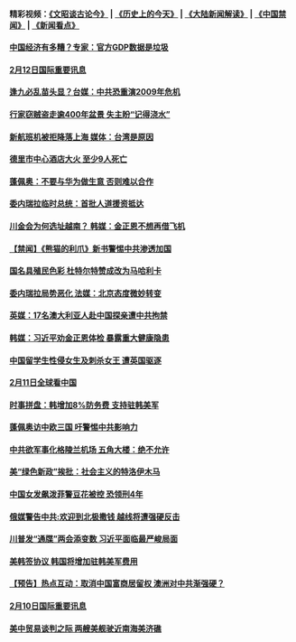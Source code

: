 #### 精彩视频：[《文昭谈古论今》](http://45.76.195.252/wenzhao) | [《历史上的今天》](http://45.76.195.252/today-in-history) | [《大陆新闻解读》](http://45.76.195.252/ntdtv-comedy) | [《中国禁闻》](http://45.76.195.252/ntdtv-news) | [《新闻看点》](http://45.76.195.252/news-insight) 


#### [中国经济有多糟？专家：官方GDP数据是垃圾](../pages/prog202/a102510141.md?t=02130031?t=02122131?t=02121831?t=02121531?t=02121234) 

#### [2月12日国际重要讯息](../pages/prog202/a102510142.md?t=02130031?t=02122131?t=02121831?t=02121531?t=02121234) 

#### [逢九必乱苗头显？台媒：中共恐重演2009年危机](../pages/prog202/a102510084.md?t=02130031?t=02122131?t=02121831?t=02121531?t=02121234) 

#### [行家窃贼盗走逾400年盆景 失主盼“记得浇水”](../pages/prog202/a102510036.md?t=02130031?t=02122131?t=02121831?t=02121531?t=02121234) 

#### [新航班机被拒降落上海 媒体：台湾是原因](../pages/prog202/a102510010.md?t=02130031?t=02122131?t=02121831?t=02121531?t=02121234) 

#### [德里市中心酒店大火 至少9人死亡](../pages/prog202/a102509841.md?t=02130031?t=02122131?t=02121831?t=02121531?t=02121234) 

#### [蓬佩奥：不要与华为做生意 否则难以合作](../pages/prog202/a102509823.md?t=02130031?t=02122131?t=02121831?t=02121531?t=02121234) 

#### [委内瑞拉临时总统：首批人道援资抵达](../pages/prog202/a102509774.md?t=02130031?t=02122131?t=02121831?t=02121531?t=02121234) 


#### [川金会为何选址越南？ 韩媒：金正恩不想再借飞机](../pages/prog202/a102509753.md?t=02130031?t=02122131?t=02121831?t=02121531?t=02121234) 

#### [【禁闻】《熊猫的利爪》新书警惕中共渗透加国](../pages/prog202/a102509755.md?t=02130031?t=02122131?t=02121831?t=02121531?t=02121234) 

#### [国名具殖民色彩 杜特尔特赞成改为马哈利卡](../pages/prog202/a102509758.md?t=02130031?t=02122131?t=02121831?t=02121531?t=02121234) 

#### [委内瑞拉局势恶化 法媒：北京态度微妙转变](../pages/prog202/a102509695.md?t=02130031?t=02122131?t=02121831?t=02121531?t=02121234) 

#### [英媒：17名澳大利亚人赴中国探亲遭中共拘禁](../pages/prog202/a102509682.md?t=02130031?t=02122131?t=02121831?t=02121531?t=02121234) 

#### [韩媒：习近平劝金正恩体检 暴露重大健康隐患](../pages/prog202/a102509658.md?t=02130031?t=02122131?t=02121831?t=02121531?t=02121234) 

#### [中国留学生性侵女生及刺杀女王 遭英国驱逐](../pages/prog202/a102509646.md?t=02130031?t=02122131?t=02121831?t=02121531?t=02121234) 

#### [2月11日全球看中国](../pages/prog202/a102509648.md?t=02130031?t=02122131?t=02121831?t=02121531?t=02121234) 

#### [时事拼盘：韩增加8%防务费 支持驻韩美军](../pages/prog202/a102509595.md?t=02130031?t=02122131?t=02121831?t=02121531?t=02121234) 

#### [蓬佩奥访中欧三国 吁警惕中共影响力](../pages/prog202/a102509593.md?t=02130031?t=02122131?t=02121831?t=02121531?t=02121234) 

#### [中共欲军事化格陵兰机场 五角大楼：绝不允许](../pages/prog202/a102509569.md?t=02130031?t=02122131?t=02121831?t=02121531?t=02121234) 

#### [美“绿色新政”挨批：社会主义的特洛伊木马](../pages/prog202/a102509467.md?t=02130031?t=02122131?t=02121831?t=02121531?t=02121234) 

#### [中国女发飙泼菲警豆花被控 恐领刑4年](../pages/prog202/a102509465.md?t=02130031?t=02122131?t=02121831?t=02121531?t=02121234) 

#### [俄媒警告中共:欢迎到北极撒钱 越线将遭强硬反击](../pages/prog202/a102509443.md?t=02130031?t=02122131?t=02121831?t=02121531?t=02121234) 

#### [川普发“通牒”两会添变数 习近平面临最严峻局面](../pages/prog202/a102509007.md?t=02130031?t=02122131?t=02121831?t=02121531?t=02121234) 

#### [美韩签协议 韩国将增加驻韩美军费用](../pages/prog202/a102509373.md?t=02130031?t=02122131?t=02121831?t=02121531?t=02121234) 

#### [【预告】热点互动：取消中国富商居留权 澳洲对中共渐强硬？](../pages/prog202/a102509339.md?t=02130031?t=02122131?t=02121831?t=02121531?t=02121234) 


#### [2月10日国际重要讯息](../pages/prog202/a102509232.md?t=02130031?t=02122131?t=02121831?t=02121531?t=02121234) 

#### [美中贸易谈判之际 两艘美舰驶近南海美济礁](../pages/prog202/a102509207.md?t=02130031?t=02122131?t=02121831?t=02121531?t=02121234) 

